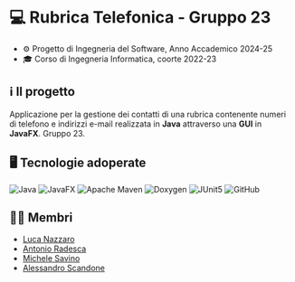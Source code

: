 # 💻 Rubrica Telefonica  - Gruppo 23
- ⚙️ Progetto di Ingegneria del Software, Anno Accademico 2024-25
- 🎓 Corso di Ingegneria Informatica, coorte 2022-23

## ℹ️ Il progetto
Applicazione per la gestione dei contatti di una rubrica contenente numeri di telefono e indirizzi e-mail realizzata in **Java** attraverso una **GUI** in **JavaFX**. Gruppo 23.

## 🖥️ Tecnologie adoperate

![Java](https://img.shields.io/badge/java-%23ED8B00.svg?style=for-the-badge&logo=openjdk&logoColor=white)
![JavaFX](https://img.shields.io/badge/javafx-%23FF0000.svg?style=for-the-badge&logo=javafx&logoColor=white)
![Apache Maven](https://img.shields.io/badge/Apache%20Maven-C71A36?style=for-the-badge&logo=Apache%20Maven&logoColor=white)
![Doxygen](https://img.shields.io/badge/doxygen-2C4AA8?style=for-the-badge&logo=doxygen&logoColor=white)
![JUnit5](https://img.shields.io/badge/JUnit5-f5f5f5?style=for-the-badge&logo=junit5&logoColor=dc524a)
![GitHub](https://img.shields.io/badge/github-%23121011.svg?style=for-the-badge&logo=github&logoColor=white)

## 👨‍💻 Membri
- [Luca Nazzaro](https://github.com/LucaNazz)
- [Antonio Radesca](https://github.com/Rad03anto)
- [Michele Savino](https://github.com/michelesavino)
- [Alessandro Scandone](https://github.com/alescand1)
